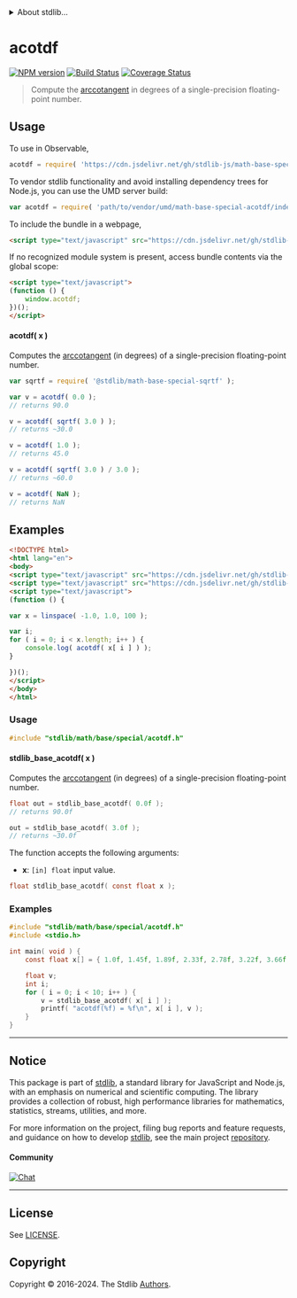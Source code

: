 <!--

@license Apache-2.0

Copyright (c) 2024 The Stdlib Authors.

Licensed under the Apache License, Version 2.0 (the "License");
you may not use this file except in compliance with the License.
You may obtain a copy of the License at

   http://www.apache.org/licenses/LICENSE-2.0

Unless required by applicable law or agreed to in writing, software
distributed under the License is distributed on an "AS IS" BASIS,
WITHOUT WARRANTIES OR CONDITIONS OF ANY KIND, either express or implied.
See the License for the specific language governing permissions and
limitations under the License.

-->


<details>
  <summary>
    About stdlib...
  </summary>
  <p>We believe in a future in which the web is a preferred environment for numerical computation. To help realize this future, we've built stdlib. stdlib is a standard library, with an emphasis on numerical and scientific computation, written in JavaScript (and C) for execution in browsers and in Node.js.</p>
  <p>The library is fully decomposable, being architected in such a way that you can swap out and mix and match APIs and functionality to cater to your exact preferences and use cases.</p>
  <p>When you use stdlib, you can be absolutely certain that you are using the most thorough, rigorous, well-written, studied, documented, tested, measured, and high-quality code out there.</p>
  <p>To join us in bringing numerical computing to the web, get started by checking us out on <a href="https://github.com/stdlib-js/stdlib">GitHub</a>, and please consider <a href="https://opencollective.com/stdlib">financially supporting stdlib</a>. We greatly appreciate your continued support!</p>
</details>

# acotdf

[![NPM version][npm-image]][npm-url] [![Build Status][test-image]][test-url] [![Coverage Status][coverage-image]][coverage-url] <!-- [![dependencies][dependencies-image]][dependencies-url] -->

> Compute the [arccotangent][arccotangent] in degrees of a single-precision floating-point number.



<section class="usage">

## Usage

To use in Observable,

```javascript
acotdf = require( 'https://cdn.jsdelivr.net/gh/stdlib-js/math-base-special-acotdf@umd/browser.js' )
```

To vendor stdlib functionality and avoid installing dependency trees for Node.js, you can use the UMD server build:

```javascript
var acotdf = require( 'path/to/vendor/umd/math-base-special-acotdf/index.js' )
```

To include the bundle in a webpage,

```html
<script type="text/javascript" src="https://cdn.jsdelivr.net/gh/stdlib-js/math-base-special-acotdf@umd/browser.js"></script>
```

If no recognized module system is present, access bundle contents via the global scope:

```html
<script type="text/javascript">
(function () {
    window.acotdf;
})();
</script>
```

#### acotdf( x )

Computes the [arccotangent][arccotangent] (in degrees) of a single-precision floating-point number.

```javascript
var sqrtf = require( '@stdlib/math-base-special-sqrtf' );

var v = acotdf( 0.0 );
// returns 90.0

v = acotdf( sqrtf( 3.0 ) );
// returns ~30.0

v = acotdf( 1.0 );
// returns 45.0

v = acotdf( sqrtf( 3.0 ) / 3.0 );
// returns ~60.0

v = acotdf( NaN );
// returns NaN
```

</section>

<!-- /.usage -->

<section class="examples">

## Examples

<!-- eslint no-undef: "error" -->

```html
<!DOCTYPE html>
<html lang="en">
<body>
<script type="text/javascript" src="https://cdn.jsdelivr.net/gh/stdlib-js/array-base-linspace@umd/browser.js"></script>
<script type="text/javascript" src="https://cdn.jsdelivr.net/gh/stdlib-js/math-base-special-acotdf@umd/browser.js"></script>
<script type="text/javascript">
(function () {

var x = linspace( -1.0, 1.0, 100 );

var i;
for ( i = 0; i < x.length; i++ ) {
    console.log( acotdf( x[ i ] ) );
}

})();
</script>
</body>
</html>
```

</section>

<!-- /.examples -->

<!-- C usage documentation. -->

<section class="usage">

### Usage

```c
#include "stdlib/math/base/special/acotdf.h"
```

#### stdlib_base_acotdf( x )

Computes the [arccotangent][arccotangent] (in degrees) of a single-precision floating-point number.

```c
float out = stdlib_base_acotdf( 0.0f );
// returns 90.0f

out = stdlib_base_acotdf( 3.0f );
// returns ~30.0f
```

The function accepts the following arguments:

-   **x**: `[in] float` input value.

```c
float stdlib_base_acotdf( const float x );
```

</section>

<!-- /.usage -->

<!-- C API usage notes. Make sure to keep an empty line after the `section` element and another before the `/section` close. -->

<section class="notes">

</section>

<!-- /.notes -->

<!-- C API usage examples. -->

<section class="examples">

### Examples

```c
#include "stdlib/math/base/special/acotdf.h"
#include <stdio.h>

int main( void ) {
    const float x[] = { 1.0f, 1.45f, 1.89f, 2.33f, 2.78f, 3.22f, 3.66f, 4.11f, 4.55f, 5.0f };

    float v;
    int i;
    for ( i = 0; i < 10; i++ ) {
        v = stdlib_base_acotdf( x[ i ] );
        printf( "acotdf(%f) = %f\n", x[ i ], v );
    }
}
```

</section>

<!-- /.examples -->

</section>

<!-- /.c -->

<!-- Section for related `stdlib` packages. Do not manually edit this section, as it is automatically populated. -->

<section class="related">

</section>

<!-- /.related -->

<!-- Section for all links. Make sure to keep an empty line after the `section` element and another before the `/section` close. -->


<section class="main-repo" >

* * *

## Notice

This package is part of [stdlib][stdlib], a standard library for JavaScript and Node.js, with an emphasis on numerical and scientific computing. The library provides a collection of robust, high performance libraries for mathematics, statistics, streams, utilities, and more.

For more information on the project, filing bug reports and feature requests, and guidance on how to develop [stdlib][stdlib], see the main project [repository][stdlib].

#### Community

[![Chat][chat-image]][chat-url]

---

## License

See [LICENSE][stdlib-license].


## Copyright

Copyright &copy; 2016-2024. The Stdlib [Authors][stdlib-authors].

</section>

<!-- /.stdlib -->

<!-- Section for all links. Make sure to keep an empty line after the `section` element and another before the `/section` close. -->

<section class="links">

[npm-image]: http://img.shields.io/npm/v/@stdlib/math-base-special-acotdf.svg
[npm-url]: https://npmjs.org/package/@stdlib/math-base-special-acotdf

[test-image]: https://github.com/stdlib-js/math-base-special-acotdf/actions/workflows/test.yml/badge.svg?branch=main
[test-url]: https://github.com/stdlib-js/math-base-special-acotdf/actions/workflows/test.yml?query=branch:main

[coverage-image]: https://img.shields.io/codecov/c/github/stdlib-js/math-base-special-acotdf/main.svg
[coverage-url]: https://codecov.io/github/stdlib-js/math-base-special-acotdf?branch=main

<!--

[dependencies-image]: https://img.shields.io/david/stdlib-js/math-base-special-acotdf.svg
[dependencies-url]: https://david-dm.org/stdlib-js/math-base-special-acotdf/main

-->

[chat-image]: https://img.shields.io/gitter/room/stdlib-js/stdlib.svg
[chat-url]: https://app.gitter.im/#/room/#stdlib-js_stdlib:gitter.im

[stdlib]: https://github.com/stdlib-js/stdlib

[stdlib-authors]: https://github.com/stdlib-js/stdlib/graphs/contributors

[umd]: https://github.com/umdjs/umd
[es-module]: https://developer.mozilla.org/en-US/docs/Web/JavaScript/Guide/Modules

[deno-url]: https://github.com/stdlib-js/math-base-special-acotdf/tree/deno
[deno-readme]: https://github.com/stdlib-js/math-base-special-acotdf/blob/deno/README.md
[umd-url]: https://github.com/stdlib-js/math-base-special-acotdf/tree/umd
[umd-readme]: https://github.com/stdlib-js/math-base-special-acotdf/blob/umd/README.md
[esm-url]: https://github.com/stdlib-js/math-base-special-acotdf/tree/esm
[esm-readme]: https://github.com/stdlib-js/math-base-special-acotdf/blob/esm/README.md
[branches-url]: https://github.com/stdlib-js/math-base-special-acotdf/blob/main/branches.md

[stdlib-license]: https://raw.githubusercontent.com/stdlib-js/math-base-special-acotdf/main/LICENSE

[arccotangent]: https://en.wikipedia.org/wiki/Inverse_trigonometric_functions

<!-- <related-links> -->

<!-- </related-links> -->

</section>

<!-- /.links -->
